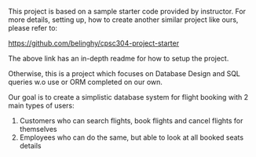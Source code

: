 This project is based on a sample starter code provided by instructor. For more details, setting up, how to create another similar project like ours, please refer to:

https://github.com/belinghy/cpsc304-project-starter

The above link has an in-depth readme for how to setup the project.

Otherwise, this is a project which focuses on Database Design and SQL queries w.o use or ORM completed on our own.

Our goal is to create a simplistic database system for flight booking with 2 main types of users:

1. Customers who can search flights, book flights and cancel flights for themselves
2. Employees who can do the same, but able to look at all booked seats details

